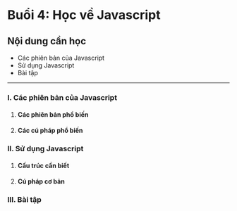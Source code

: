 # Buổi 4: Học về Javascript

## Nội dung cần học
 - Các phiên bản của Javascript
 - Sử dụng Javascript
 - Bài tập

-----

### I. Các phiên bản của Javascript
1. #### Các phiên bản phổ biến
2. #### Các cú pháp phổ biến


### II. Sử dụng Javascript
1. #### Cấu trúc cần biết
2. #### Cú pháp cơ bản

### III. Bài tập

